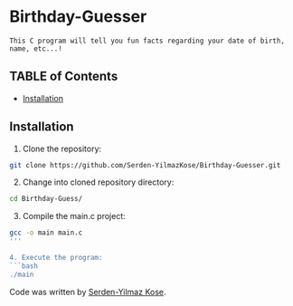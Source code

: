 # Birthday-Guesser
    This C program will tell you fun facts regarding your date of birth, name, etc...!
## TABLE of Contents
- [Installation](#installation)


## Installation
1. Clone the repository:
```bash
git clone https://github.com/Serden-YilmazKose/Birthday-Guesser.git
```

2. Change into cloned repository directory:
```bash
cd Birthday-Guess/
```

3. Compile the main.c project:
```bash
gcc -o main main.c
'''

4. Execute the program:
```bash
./main
```

Code was written by [Serden-Yilmaz Kose](https://github.com/Serden-YilmazKose).
